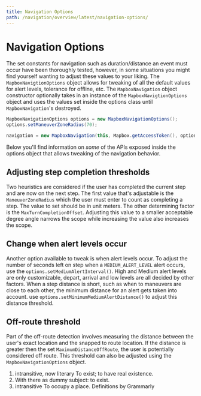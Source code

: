 ```yaml
---
title: Navigation Options
path: /navigation/overview/latest/navigation-options/
---
```

# Navigation Options

The set constants for navigation such as duration/distance an event must occur have been thoroughly tested, however, in some situations you might find yourself wanting to adjust these values to your liking. The `MapboxNavigtionOptions` object allows for tweaking of all the default values for alert levels, tolerance for offline, etc. The `MapboxNavigation` object constructor optionally takes in an instance of the `MapboxNavigtionOptions` object and uses the values set inside the options class until `MapboxNavigation`'s destroyed.

```java
MapboxNavigationOptions options = new MapboxNavigationOptions();
options.setManeuverZoneRadius(70);

navigation = new MapboxNavigation(this, Mapbox.getAccessToken(), options);
```

Below you'll find information on _some_ of the APIs exposed inside the options object that allows tweaking of the navigation behavior.

## Adjusting step completion thresholds
Two heuristics are considered if the user has completed the current step and are now on the next step. The first value that's adjustable is the `ManeuverZoneRadius` which the user must enter to count as completing a step. The value to set should be in unit meters. The other determining factor is the `MaxTurnCompletionOffset`. Adjusting this value to a smaller acceptable degree angle narrows the scope while increasing the value also increases the scope.

## Change when alert levels occur
Another option available to tweak is when alert levels occur. To adjust the number of seconds left on step when a `MEDIUM_ALERT_LEVEL` alert occurs, use the `options.setMediumAlertInterval()`. High and Medium alert levels are only customizable, depart, arrival and low levels are all decided by other factors. When a step distance is short, such as when to maneuvers are close to each other, the minimum distance for an alert gets taken into account. use `options.setMinimumMediumAlertDistance()` to adjust this distance threshold.

## Off-route threshold
Part of the off-route detection involves measuring the distance between the user's exact location and the snapped to route location. If the distance is greater then the set `MaximumDistanceOffRoute`, the user is potentially considered off route. This threshold can also be adjusted using the `MapboxNavigationOptions` object.
1. intransitive, now literary To exist; to have real existence.
2. With there as dummy subject: to exist.
3. intransitive To occupy a place.
 Definitions by Grammarly
